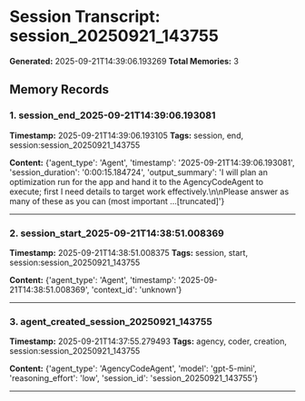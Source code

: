 # Session Transcript: session_20250921_143755

**Generated:** 2025-09-21T14:39:06.193269
**Total Memories:** 3

## Memory Records

### 1. session_end_2025-09-21T14:39:06.193081

**Timestamp:** 2025-09-21T14:39:06.193105
**Tags:** session, end, session:session_20250921_143755

**Content:** {'agent_type': 'Agent', 'timestamp': '2025-09-21T14:39:06.193081', 'session_duration': '0:00:15.184724', 'output_summary': 'I will plan an optimization run for the app and hand it to the AgencyCodeAgent to execute; first I need details to target work effectively.\n\nPlease answer as many of these as you can (most important ...[truncated]'}

---

### 2. session_start_2025-09-21T14:38:51.008369

**Timestamp:** 2025-09-21T14:38:51.008375
**Tags:** session, start, session:session_20250921_143755

**Content:** {'agent_type': 'Agent', 'timestamp': '2025-09-21T14:38:51.008369', 'context_id': 'unknown'}

---

### 3. agent_created_session_20250921_143755

**Timestamp:** 2025-09-21T14:37:55.279493
**Tags:** agency, coder, creation, session:session_20250921_143755

**Content:** {'agent_type': 'AgencyCodeAgent', 'model': 'gpt-5-mini', 'reasoning_effort': 'low', 'session_id': 'session_20250921_143755'}

---

